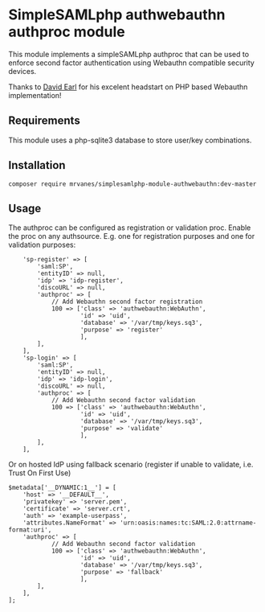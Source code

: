 # SimpleSAMLphp authwebauthn authproc module

This module implements a simpleSAMLphp authproc that can be used to enforce second factor authentication using Webauthn compatible security devices.

Thanks to [David Earl](https://github.com/davidearl/webauthn) for his excelent headstart on PHP based Webauthn implementation!

## Requirements
This module uses a php-sqlite3 database to store user/key combinations.

## Installation
```composer require mrvanes/simplesamlphp-module-authwebauthn:dev-master```

## Usage
The authproc can be configured as registration or validation proc. Enable the proc on any authsource.
E.g. one for registration purposes and one for validation purposes:

```
    'sp-register' => [
        'saml:SP',
        'entityID' => null,
        'idp' => 'idp-register',
        'discoURL' => null,
        'authproc' => [
            // Add Webauthn second factor registration
            100 => ['class' => 'authwebauthn:WebAuthn',
                    'id' => 'uid',
                    'database' => '/var/tmp/keys.sq3',
                    'purpose' => 'register'
                    ],
        ],
    ],
    'sp-login' => [
        'saml:SP',
        'entityID' => null,
        'idp' => 'idp-login',
        'discoURL' => null,
        'authproc' => [
            // Add Webauthn second factor validation
            100 => ['class' => 'authwebauthn:WebAuthn',
                    'id' => 'uid',
                    'database' => '/var/tmp/keys.sq3',
                    'purpose' => 'validate'
                    ],
        ],
    ],
```
Or on hosted IdP using fallback scenario (register if unable to validate, i.e. Trust On First Use)
```
$metadata['__DYNAMIC:1__'] = [
    'host' => '__DEFAULT__',
    'privatekey' => 'server.pem',
    'certificate' => 'server.crt',
    'auth' => 'example-userpass',
    'attributes.NameFormat' => 'urn:oasis:names:tc:SAML:2.0:attrname-format:uri',
    'authproc' => [
            // Add Webauthn second factor validation
            100 => ['class' => 'authwebauthn:WebAuthn',
                    'id' => 'uid',
                    'database' => '/var/tmp/keys.sq3',
                    'purpose' => 'fallback'
                    ],
        ],
    ],
];
```

